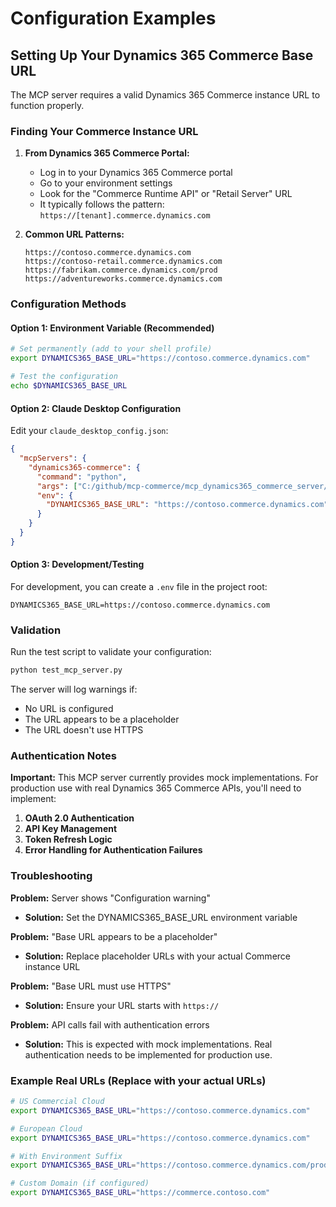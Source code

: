 # Configuration Examples

## Setting Up Your Dynamics 365 Commerce Base URL

The MCP server requires a valid Dynamics 365 Commerce instance URL to function properly.

### Finding Your Commerce Instance URL

1. **From Dynamics 365 Commerce Portal:**
   - Log in to your Dynamics 365 Commerce portal
   - Go to your environment settings
   - Look for the "Commerce Runtime API" or "Retail Server" URL
   - It typically follows the pattern: `https://[tenant].commerce.dynamics.com`

2. **Common URL Patterns:**
   ```
   https://contoso.commerce.dynamics.com
   https://contoso-retail.commerce.dynamics.com
   https://fabrikam.commerce.dynamics.com/prod
   https://adventureworks.commerce.dynamics.com
   ```

### Configuration Methods

#### Option 1: Environment Variable (Recommended)
```bash
# Set permanently (add to your shell profile)
export DYNAMICS365_BASE_URL="https://contoso.commerce.dynamics.com"

# Test the configuration
echo $DYNAMICS365_BASE_URL
```

#### Option 2: Claude Desktop Configuration
Edit your `claude_desktop_config.json`:
```json
{
  "mcpServers": {
    "dynamics365-commerce": {
      "command": "python",
      "args": ["C:/github/mcp-commerce/mcp_dynamics365_commerce_server/server.py"],
      "env": {
        "DYNAMICS365_BASE_URL": "https://contoso.commerce.dynamics.com"
      }
    }
  }
}
```

#### Option 3: Development/Testing
For development, you can create a `.env` file in the project root:
```env
DYNAMICS365_BASE_URL=https://contoso.commerce.dynamics.com
```

### Validation

Run the test script to validate your configuration:
```bash
python test_mcp_server.py
```

The server will log warnings if:
- No URL is configured
- The URL appears to be a placeholder
- The URL doesn't use HTTPS

### Authentication Notes

**Important:** This MCP server currently provides mock implementations. For production use with real Dynamics 365 Commerce APIs, you'll need to implement:

1. **OAuth 2.0 Authentication**
2. **API Key Management**
3. **Token Refresh Logic**
4. **Error Handling for Authentication Failures**

### Troubleshooting

**Problem:** Server shows "Configuration warning"
- **Solution:** Set the DYNAMICS365_BASE_URL environment variable

**Problem:** "Base URL appears to be a placeholder"
- **Solution:** Replace placeholder URLs with your actual Commerce instance URL

**Problem:** "Base URL must use HTTPS"
- **Solution:** Ensure your URL starts with `https://`

**Problem:** API calls fail with authentication errors
- **Solution:** This is expected with mock implementations. Real authentication needs to be implemented for production use.

### Example Real URLs (Replace with your actual URLs)

```bash
# US Commercial Cloud
export DYNAMICS365_BASE_URL="https://contoso.commerce.dynamics.com"

# European Cloud
export DYNAMICS365_BASE_URL="https://contoso.commerce.dynamics.com"

# With Environment Suffix
export DYNAMICS365_BASE_URL="https://contoso.commerce.dynamics.com/prod"

# Custom Domain (if configured)
export DYNAMICS365_BASE_URL="https://commerce.contoso.com"
```